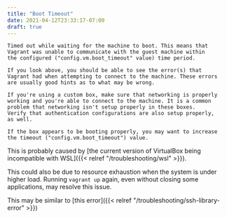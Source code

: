 ```yaml
---
title: "Boot Timeout"
date: 2021-04-12T23:33:17-07:00
draft: true
---
```


```
Timed out while waiting for the machine to boot. This means that
Vagrant was unable to communicate with the guest machine within
the configured ("config.vm.boot_timeout" value) time period.

If you look above, you should be able to see the error(s) that
Vagrant had when attempting to connect to the machine. These errors
are usually good hints as to what may be wrong.

If you're using a custom box, make sure that networking is properly
working and you're able to connect to the machine. It is a common
problem that networking isn't setup properly in these boxes.
Verify that authentication configurations are also setup properly,
as well.

If the box appears to be booting properly, you may want to increase
the timeout ("config.vm.boot_timeout") value.
```

This is probably caused by [the current version of VirtualBox being incompatible with WSL]({{< relref "/troubleshooting/wsl" >}}).

This could also be due to resource exhaustion when the system is under higher load.
Running `vagrant up` again, even without closing some applications, may resolve this issue.

This may be similar to [this error]({{< relref "/troubleshooting/ssh-library-error" >}})
